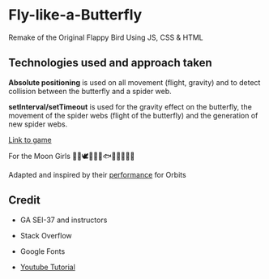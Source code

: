 # Fly-like-a-Butterfly

Remake of the Original Flappy Bird Using JS, CSS & HTML

## Technologies used and approach taken

**Absolute positioning** is used on all movement (flight, gravity) and to detect collision between the butterfly and a spider web.

**setInterval/setTimeout** is used for the gravity effect on the butterfly, the movement of the spider webs (flight of the butterfly) and the generation of new spider webs.

[Link to game](https://fly-like-a-butterfly.netlify.app/)

For the Moon Girls :rabbit::cat::dove::bear::deer::owl::fish::bat::swan::penguin::butterfly::wolf:

Adapted and inspired by their [performance](https://youtu.be/aXaHB4gGAys) for Orbits

## Credit

- GA SEI-37 and instructors

- Stack Overflow

- Google Fonts

- [Youtube Tutorial](https://youtu.be/8xPsg6yv7TU)
